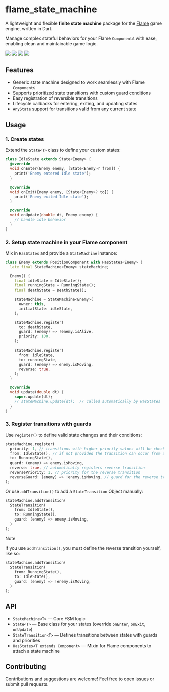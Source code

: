 # flame_state_machine

A lightweight and flexible **finite state machine** package for the [Flame](https://flame-engine.org/) game engine, written in Dart.

Manage complex stateful behaviors for your Flame `Component`s with ease, enabling clean and maintainable game logic.

<a title="Pub" href="https://pub.dev/packages/flame_state_machine" ><img src="https://img.shields.io/pub/v/flame_state_machine.svg?style=popout" /></a>
<a title="Pub Points" href="https://pub.dev/packages/flame_state_machine/score" ><img src="https://img.shields.io/pub/points/flame_state_machine.svg?style=popout" /></a>
<a title="Pub Likes" href="https://pub.dev/packages/flame_state_machine/score" ><img src="https://img.shields.io/pub/likes/flame_state_machine.svg?style=popout" /></a>
<a title="Pub Downloads" href="https://pub.dev/packages/flame_state_machine/score" ><img src="https://img.shields.io/pub/dm/flame_state_machine" /></a>

## Features

- Generic state machine designed to work seamlessly with Flame `Component`s
- Supports prioritized state transitions with custom guard conditions
- Easy registration of reversible transitions
- Lifecycle callbacks for entering, exiting, and updating states
- `AnyState` support for transitions valid from any current state


## Usage

### 1. Create states

Extend the `State<T>` class to define your custom states:

```dart
class IdleState extends State<Enemy> {
  @override
  void onEnter(Enemy enemy, [State<Enemy>? from]) {
    print('Enemy entered Idle state');
  }

  @override
  void onExit(Enemy enemy, [State<Enemy>? to]) {
    print('Enemy exited Idle state');
  }

  @override
  void onUpdate(double dt, Enemy enemy) {
    // handle idle behavior
  }
}
```

### 2. Setup state machine in your Flame component

Mix in `HasStates` and provide a `StateMachine` instance:

```dart
class Enemy extends PositionComponent with HasStates<Enemy> {
  late final StateMachine<Enemy> stateMachine;

  Enemy() {
    final idleState = IdleState();
    final runningState = RunningState();
    final deathState = DeathState();

    stateMachine = StateMachine<Enemy>(
      owner: this,
      initialState: idleState,
    );

    stateMachine.register(
      to: deathState,
      guard: (enemy) => !enemy.isAlive,
      priority: 100,
    );

    stateMachine.register(
      from: idleState,
      to: runningState,
      guard: (enemy) => enemy.isMoving,
      reverse: true,
    );
  }

  @override
  void update(double dt) {
    super.update(dt);
    // stateMachine.update(dt);  // called automatically by HasStates
  }
}
```

### 3. Register transitions with guards

Use `register()` to define valid state changes and their conditions:

```dart
stateMachine.register(
  priority: 1, // transitions with higher priority values will be checked first
  from: IdleState(), // if not provided the transition can occur from any state
  to: RunningState(),
  guard: (enemy) => enemy.isMoving,
  reverse: true, // automatically registers reverse transition
  reversePriority: 1, // priority for the reverse transition
  reverseGuard: (enemy) => !enemy.isMoving, // guard for the reverse transition (Constructed automatically if not provided)
);
```

Or use `addTransition()` to add a `StateTransition` Object manually:

```dart
stateMachine.addTransition(
  StateTransition(
    from: IdleState(),
    to: RunningState(),
    guard: (enemy) => enemy.isMoving,
  )
);
```

>[!NOTE]
> If you use `addTransition()`, you must define the reverse transition yourself, like so:

```dart
stateMachine.addTransition(
  StateTransition(
    from: RunningState(),
    to: IdleState(),
    guard: (enemy) => !enemy.isMoving,
  )
);
```

## API

- `StateMachine<T>` — Core FSM logic
- `State<T>` — Base class for your states (override `onEnter`, `onExit`, `onUpdate`)
- `StateTransition<T>` — Defines transitions between states with guards and priorities
- `HasStates<T extends Component>` — Mixin for Flame components to attach a state machine


## Contributing

Contributions and suggestions are welcome! Feel free to open issues or submit pull requests.